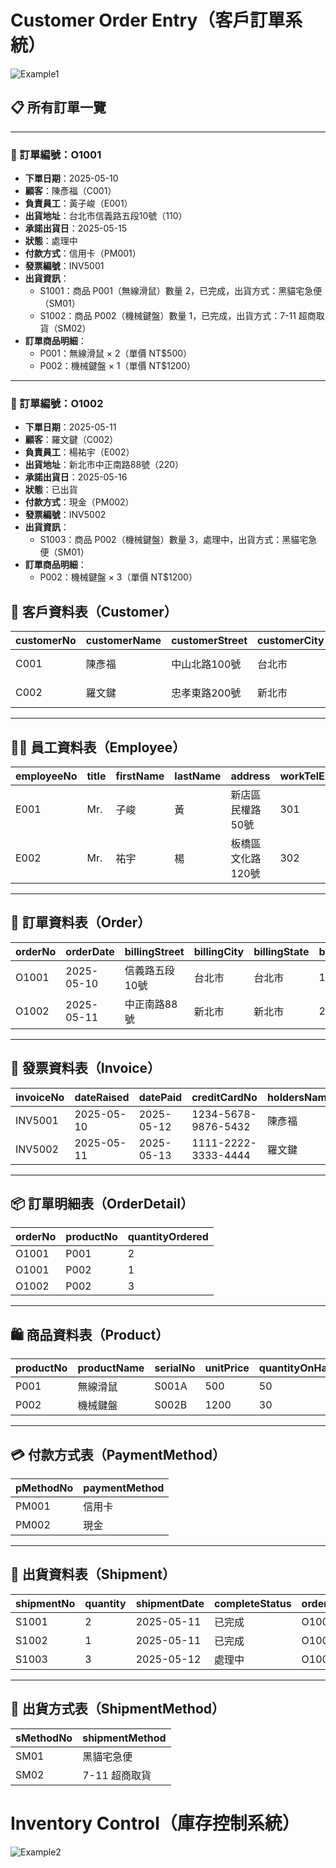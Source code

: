 # Customer Order Entry（客戶訂單系統）
![Example1](https://github.com/user-attachments/assets/e08f9b89-7feb-424e-8ea1-8f4c8167cdd3)
## 📋 所有訂單一覽

---

### 🧾 訂單編號：O1001

- **下單日期**：2025-05-10  
- **顧客**：陳彥福（C001）  
- **負責員工**：黃子峻（E001）  
- **出貨地址**：台北市信義路五段10號（110）  
- **承諾出貨日**：2025-05-15  
- **狀態**：處理中  
- **付款方式**：信用卡（PM001）  
- **發票編號**：INV5001  
- **出貨資訊**：
  - S1001：商品 P001（無線滑鼠）數量 2，已完成，出貨方式：黑貓宅急便（SM01）
  - S1002：商品 P002（機械鍵盤）數量 1，已完成，出貨方式：7-11 超商取貨（SM02）  
- **訂單商品明細**：
  - P001：無線滑鼠 × 2（單價 NT$500）
  - P002：機械鍵盤 × 1（單價 NT$1200）

---

### 🧾 訂單編號：O1002

- **下單日期**：2025-05-11  
- **顧客**：羅文鍵（C002）  
- **負責員工**：楊祐宇（E002）  
- **出貨地址**：新北市中正南路88號（220）  
- **承諾出貨日**：2025-05-16  
- **狀態**：已出貨  
- **付款方式**：現金（PM002）  
- **發票編號**：INV5002  
- **出貨資訊**：
  - S1003：商品 P002（機械鍵盤）數量 3，處理中，出貨方式：黑貓宅急便（SM01）  
- **訂單商品明細**：
  - P002：機械鍵盤 × 3（單價 NT$1200）


## 🧾 客戶資料表（Customer）

| customerNo | customerName | customerStreet   | customerCity | customerState | customerZipCode | custTelNo   | custFaxNo  | DOB        | maritalStatus | creditRating |
|------------|--------------|------------------|--------------|----------------|------------------|-------------|------------|-------------|----------------|----------------|
| C001       | 陳彥福       | 中山北路100號    | 台北市       | 台北市         | 104              | 02-12345678 | 02-12345679 | 1985-03-21 | 單身           | A              |
| C002       | 羅文鍵       | 忠孝東路200號    | 新北市       | 新北市         | 220              | 02-87654321 | 02-87654322 | 1990-07-11 | 已婚           | B              |

---

## 🧑‍💼 員工資料表（Employee）

| employeeNo | title | firstName | lastName | address          | workTelExt | homeTelNo  | empEmailAddress     | socialSecurityNumber | DOB        | position   | sex | salary | dateStarted |
|------------|-------|-----------|----------|------------------|------------|-------------|----------------------|------------------------|-------------|-------------|------|--------|--------------|
| E001       | Mr.   | 子峻      | 黃       | 新店區民權路50號 | 301        | 02-29887766 | huang@example.com   | SSN123456789           | 1980-10-10 | Sales Rep | M    | 55000  | 2015-01-01   |
| E002       | Mr.   | 祐宇      | 楊       | 板橋區文化路120號 | 302        | 02-22776655 | yang@example.com    | SSN987654321           | 1988-05-23 | Manager   | M    | 70000  | 2017-08-15   |

---

## 🛒 訂單資料表（Order）

| orderNo | orderDate  | billingStreet     | billingCity | billingState | billingZipCode | promisedDate | status | customerNo | employeeNo |
|---------|-------------|--------------------|--------------|----------------|------------------|----------------|--------|--------------|-------------|
| O1001   | 2025-05-10  | 信義路五段10號      | 台北市       | 台北市         | 110              | 2025-05-15     | 處理中 | C001         | E001        |
| O1002   | 2025-05-11  | 中正南路88號        | 新北市       | 新北市         | 220              | 2025-05-16     | 已出貨 | C002         | E002        |

---

## 🧾 發票資料表（Invoice）

| invoiceNo | dateRaised | datePaid  | creditCardNo     | holdersName | expiryDate | orderNo | pMethodNo |
|-----------|-------------|-------------|----------------------|--------------|--------------|----------|------------|
| INV5001   | 2025-05-10  | 2025-05-12  | 1234-5678-9876-5432 | 陳彥福       | 2027-08     | O1001   | PM001     |
| INV5002   | 2025-05-11  | 2025-05-13  | 1111-2222-3333-4444 | 羅文鍵       | 2026-05     | O1002   | PM002     |

---

## 📦 訂單明細表（OrderDetail）

| orderNo | productNo | quantityOrdered |
|---------|------------|--------------------|
| O1001   | P001       | 2                  |
| O1001   | P002       | 1                  |
| O1002   | P002       | 3                  |

---

## 🛍️ 商品資料表（Product）

| productNo | productName | serialNo | unitPrice | quantityOnHand | reorderLevel | reorderQuantity | reorderLeadTime |
|-----------|----------------|-----------|-------------|-------------------|------------------|---------------------|------------------------|
| P001      | 無線滑鼠         | S001A     | 500         | 50                | 20               | 30                  | 7（天）                |
| P002      | 機械鍵盤         | S002B     | 1200        | 30                | 10               | 20                  | 5（天）                |

---

## 💳 付款方式表（PaymentMethod）

| pMethodNo | paymentMethod |
|-----------|------------------|
| PM001     | 信用卡             |
| PM002     | 現金               |

---

## 🚚 出貨資料表（Shipment）

| shipmentNo | quantity | shipmentDate | completeStatus | orderNo | productNo | employeeNo | sMethodNo |
|------------|----------|----------------|------------------|----------|-------------|--------------|--------------|
| S1001      | 2        | 2025-05-11     | 已完成           | O1001   | P001       | E001         | SM01         |
| S1002      | 1        | 2025-05-11     | 已完成           | O1001   | P002       | E001         | SM02         |
| S1003      | 3        | 2025-05-12     | 處理中           | O1002   | P002       | E002         | SM01         |

---

## 🚚 出貨方式表（ShipmentMethod）

| sMethodNo | shipmentMethod |
|------------|-------------------|
| SM01       | 黑貓宅急便            |
| SM02       | 7-11 超商取貨        |

# Inventory Control（庫存控制系統）
![Example2](https://github.com/user-attachments/assets/402ea277-bde4-4a2e-858d-7cd3d6894eb4)

